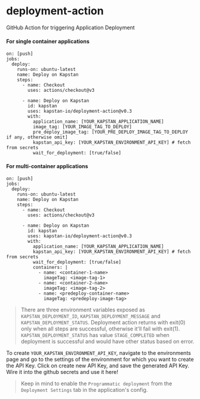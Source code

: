 # deployment-action

GitHub Action for triggering Application Deployment

#### For single container applications

```
on: [push]
jobs:
  deploy:
    runs-on: ubuntu-latest
    name: Deploy on Kapstan
    steps:
      - name: Checkout
        uses: actions/checkout@v3

      - name: Deploy on Kapstan
        id: kapstan
        uses: kapstan-io/deployment-action@v0.3
        with:
          application_name: [YOUR_KAPSTAN_APPLICATION_NAME]
          image_tag: [YOUR_IMAGE_TAG_TO_DEPLOY]
          pre_deploy_image_tag: [YOUR_PRE_DEPLOY_IMAGE_TAG_TO_DEPLOY if any, otherwise omit]
          kapstan_api_key: [YOUR_KAPSTAN_ENVIRONMENT_API_KEY] # fetch from secrets
          wait_for_deployment: [true/false]
```

#### For multi-container applications

```
on: [push]
jobs:
  deploy:
    runs-on: ubuntu-latest
    name: Deploy on Kapstan
    steps:
      - name: Checkout
        uses: actions/checkout@v3

      - name: Deploy on Kapstan
        id: kapstan
        uses: kapstan-io/deployment-action@v0.3
        with:
          application_name: [YOUR_KAPSTAN_APPLICATION_NAME]
          kapstan_api_key: [YOUR_KAPSTAN_ENVIRONMENT_API_KEY] # fetch from secrets
          wait_for_deployment: [true/false]
          containers: |
            - name: <container-1-name>
              imageTag: <image-tag-1>
            - name: <container-2-name>
              imageTag: <image-tag-2>
            - name: <predeploy-container-name>
              imageTag: <predeploy-image-tag>
```

> There are three environment variables exposed as `KAPSTAN_DEPLOYMENT_ID`, `KAPSTAN_DEPLOYMENT_MESSAGE` and `KAPSTAN_DEPLOYMENT_STATUS`. Deployment action returns with exit(0) only when all steps are successful, otherwise it'll fail with exit(1).
> `KAPSTAN_DEPLOYMENT_STATUS` has value `STAGE_COMPLETED` when deployment is successful and would have other status based on error.

To create `YOUR_KAPSTAN_ENVIRONMENT_API_KEY`, navigate to the environments page and go to the settings of the environment for which you want to create the API Key. Click on create new API Key, and save the generated API Key. Wire it into the github secrets and use it here!

> Keep in mind to enable the `Programmatic deployment` from the `Deployment Settings` tab in the application's config.
